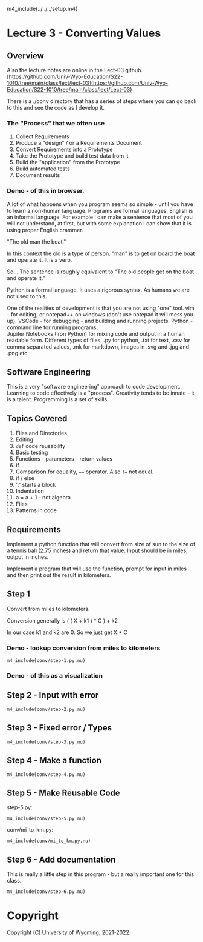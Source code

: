 m4_include(../../../setup.m4)

# Lecture 3 - Converting Values

## Overview

Also the lecture notes are online in the Lect-03 github.
[https://github.com/Univ-Wyo-Education/S22-1010/tree/main/class/lect/lect-03](https://github.com/Univ-Wyo-Education/S22-1010/tree/main/class/lect/Lect-03)

There is a ./conv directory that has a series of steps where you can 
go back to this and see the code as I develop it.

### The "Process" that we often use

1. Collect Requirements
2. Produce a "design" / or a Requirements Document
3. Convert Requirements into a Prototype
4. Take the Prototype and build test data from it
5. Build the "application" from the Prototype
6. Build automated tests
7. Document results

### Demo - of this in browser.

A lot of what happens when you program seems so simple - until you
have to learn a non-human language.  Programs are formal languages.
English is an informal language.   For example I can make a sentence
that most of you will not understand, at first, but with some explanation
I can show that it is using proper English crammer.

"The old man the boat."

In this context the old is a type of person.  "man" is to get on board
the boat and operate it.  It is a verb.

So... The sentence is roughly equivalent to "The old people get on the
boat and operate it."

Python is a formal language.  It uses a rigorous syntax.   As humans
we are not used to this.  

One of the realities of development is that you are not using "one" tool.
vim - for editing, or notepad++ on windows (don't use notepad it will mess you up).
VSCode - for debugging - and building and running projects.
Python - command line for running programs.  
Jupiter Notebooks (Iron Python) for mixing code and output in a human readable form. 
Different types of files.  .py for python, .txt for text, .csv for comma separated
values, .mk for markdown, images in .svg and .jpg and .png etc.  

## Software Engineering

This is a very "software engineering" approach to code development.
Learning to code effectively is a "process".   Creativity tends to be
innate - it is a talent.   Programming is a set of skills.

## Topics Covered

1. Files and Directories
2. Editing
5. `def` code reusability
7. Basic testing
8. Functions - parameters - return values
9. if
10. Comparison for equality, `==` operator.  Also `!=` not equal.
11. if / else
12. ':' starts a block
13. Indentation
14. a = a + 1 - not algebra
15. Files
20. Patterns in code


## Requirements

Implement a python function that will convert from size of sun to 
the size of a tennis ball (2.75 inches) and return that value.
Input should be in miles, output in inches.

Implement a program that will use the function, prompt for
input in miles and then print out the result in kilometers.

## Step 1

Convert from miles to kilometers.

Conversion generally is ( ( X + k1 ) * C ) + k2

In our case k1 and k2 are 0.  So we just get X * C

### Demo - lookup conversion from miles to kilometers

```
m4_include(conv/step-1.py.nu)
```

### Demo - of this as a visualization



## Step 2 - Input with error

```
m4_include(conv/step-2.py.nu)
```

## Step 3 - Fixed error / Types

```
m4_include(conv/step-3.py.nu)
```

## Step 4 - Make a function

```
m4_include(conv/step-4.py.nu)
```

## Step 5 - Make Reusable Code

step-5.py:

```
m4_include(conv/step-5.py.nu)
```

conv/mi_to_km.py:

```
m4_include(conv/mi_to_km.py.nu)
```

## Step 6 - Add documentation

This is really a little step in this program - but a really important one for this class..

```
m4_include(conv/step-6.py.nu)
```

# Copyright

Copyright (C) University of Wyoming, 2021-2022.
